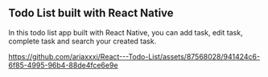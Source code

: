 ## Todo List built with React Native

In this todo list app built with React Native, you can add task, edit task, complete task and search your created task.


https://github.com/ariaxxxi/React---Todo-List/assets/87568028/941424c6-6f85-4995-96b4-88de4fce6e9e

